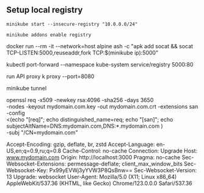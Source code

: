 ## Setup local registry

`minikube start --insecure-registry "10.0.0.0/24"`

`minikube addons enable registry`

docker run --rm -it --network=host alpine ash -c "apk add socat && socat TCP-LISTEN:5000,reuseaddr,fork TCP:$(minikube ip):5000"


kubectl port-forward --namespace kube-system service/registry 5000:80

run API proxy
k proxy --port=8080

minikube tunnel

openssl req -x509 -newkey rsa:4096 -sha256 -days 3650 \
  -nodes -keyout mydomain.com.key -out mydomain.com.crt -extensions san -config \
  <(echo "[req]"; 
    echo distinguished_name=req; 
    echo "[san]"; 
    echo subjectAltName=DNS:mydomain.com,DNS:*.mydomain.com
    ) \
  -subj "/CN=mydomain.com"


Accept-Encoding:
gzip, deflate, br, zstd
Accept-Language:
en-US,en;q=0.9,ru;q=0.8
Cache-Control:
no-cache
Connection:
Upgrade
Host:
www.mydomain.com
Origin:
http://localhost:3000
Pragma:
no-cache
Sec-Websocket-Extensions:
permessage-deflate; client_max_window_bits
Sec-Websocket-Key:
Px99yEVWj3yYVW3P8QsBnw==
Sec-Websocket-Version:
13
Upgrade:
websocket
User-Agent:
Mozilla/5.0 (X11; Linux x86_64) AppleWebKit/537.36 (KHTML, like Gecko) Chrome/123.0.0.0 Safari/537.36



